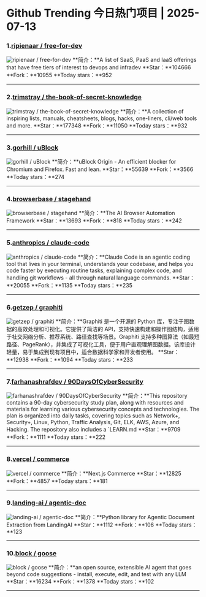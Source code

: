 # Github Trending 今日热门项目 | 2025-07-13
### 1.[ripienaar / free-for-dev](https://github.com/ripienaar/free-for-dev)

![ripienaar / free-for-dev](https://opengraph.githubassets.com/2952010ce33658cd28cc22adba2efc8fa46b781ebf852f9aad102b97db7bef6a/ripienaar/free-for-dev)
**简介：**A list of SaaS, PaaS and IaaS offerings that have free tiers of interest to devops and infradev
**Star：**104666
**Fork：**10955
**Today stars：**952

---

### 2.[trimstray / the-book-of-secret-knowledge](https://github.com/trimstray/the-book-of-secret-knowledge)

![trimstray / the-book-of-secret-knowledge](https://opengraph.githubassets.com/d9f0ce2cca18e3b43a948e291e5955cb00f666f91d81cdb9b534c594b9e19478/trimstray/the-book-of-secret-knowledge)
**简介：**A collection of inspiring lists, manuals, cheatsheets, blogs, hacks, one-liners, cli/web tools and more.
**Star：**177348
**Fork：**11050
**Today stars：**932

---

### 3.[gorhill / uBlock](https://github.com/gorhill/uBlock)

![gorhill / uBlock](https://opengraph.githubassets.com/c9448e062e0e4e481ef6707ddb3621de71b4bb49138cec5577c6bda9c613d3c3/gorhill/uBlock)
**简介：**uBlock Origin - An efficient blocker for Chromium and Firefox. Fast and lean.
**Star：**55639
**Fork：**3566
**Today stars：**274

---

### 4.[browserbase / stagehand](https://github.com/browserbase/stagehand)

![browserbase / stagehand](https://camo.githubusercontent.com/c0af91d61fb599a1bccaa63dcb8156346b04f6e1826c3c90d76b454515f89511/68747470733a2f2f63646e2e6c6f6f6d2e636f6d2f73657373696f6e732f7468756d626e61696c732f66353130376638366438633934666130613862346231653839373430663761372d656333663432386236373735636565622d66756c6c2d706c61792e676966)
**简介：**The AI Browser Automation Framework
**Star：**13693
**Fork：**818
**Today stars：**242

---

### 5.[anthropics / claude-code](https://github.com/anthropics/claude-code)

![anthropics / claude-code](https://opengraph.githubassets.com/3c0286d1126bdf7e9d0bbda9babc6fde34952f2d287bae250ece7b63ee45a8c2/anthropics/claude-code)
**简介：**Claude Code is an agentic coding tool that lives in your terminal, understands your codebase, and helps you code faster by executing routine tasks, explaining complex code, and handling git workflows - all through natural language commands.
**Star：**20055
**Fork：**1135
**Today stars：**235

---

### 6.[getzep / graphiti](https://github.com/getzep/graphiti)

![getzep / graphiti](https://opengraph.githubassets.com/8618c5130803d8006392f5831f2ee591a2e6922a955e136c7778645e1bbcec1a/getzep/graphiti)
**简介：**Graphiti 是一个开源的 Python 库，专注于图数据的高效处理和可视化。它提供了简洁的 API，支持快速构建和操作图结构，适用于社交网络分析、推荐系统、路径查找等场景。Graphiti 支持多种图算法（如最短路径、PageRank），并集成了可视化工具，便于用户直观理解图数据。该库设计轻量，易于集成到现有项目中，适合数据科学家和开发者使用。
**Star：**12938
**Fork：**1094
**Today stars：**233

---

### 7.[farhanashrafdev / 90DaysOfCyberSecurity](https://github.com/farhanashrafdev/90DaysOfCyberSecurity)

![farhanashrafdev / 90DaysOfCyberSecurity](https://opengraph.githubassets.com/4c42e0455ea9f4bf72dc9f3cc0e0a8b7388373bf05ceb47183f6d83dde261bd5/farhanashrafdev/90DaysOfCyberSecurity)
**简介：**This repository contains a 90-day cybersecurity study plan, along with resources and materials for learning various cybersecurity concepts and technologies. The plan is organized into daily tasks, covering topics such as Network+, Security+, Linux, Python, Traffic Analysis, Git, ELK, AWS, Azure, and Hacking. The repository also includes a `LEARN.md
**Star：**9709
**Fork：**1111
**Today stars：**222

---

### 8.[vercel / commerce](https://github.com/vercel/commerce)

![vercel / commerce](https://repository-images.githubusercontent.com/307520777/5819ee00-1840-11eb-8e38-98d68d632cc6)
**简介：**Next.js Commerce
**Star：**12825
**Fork：**4857
**Today stars：**181

---

### 9.[landing-ai / agentic-doc](https://github.com/landing-ai/agentic-doc)

![landing-ai / agentic-doc](https://opengraph.githubassets.com/1bd106f6ac09fd435928e6513661a4fdb7f5b11e3d52bf1d9abf92c9c7275196/landing-ai/agentic-doc)
**简介：**Python library for Agentic Document Extraction from LandingAI
**Star：**1112
**Fork：**106
**Today stars：**123

---

### 10.[block / goose](https://github.com/block/goose)

![block / goose](https://avatars.githubusercontent.com/u/73617011?s=64&v=4)
**简介：**an open source, extensible AI agent that goes beyond code suggestions - install, execute, edit, and test with any LLM
**Star：**16234
**Fork：**1378
**Today stars：**102

---


